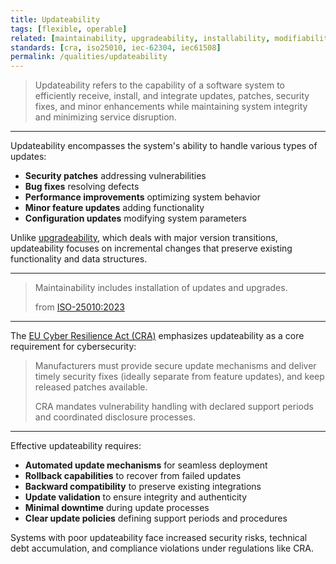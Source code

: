 ```yaml
---
title: Updateability
tags: [flexible, operable]
related: [maintainability, upgradeability, installability, modifiability, flexibility, portability, configurability, securability, patchability]
standards: [cra, iso25010, iec-62304, iec61508]
permalink: /qualities/updateability
---
```


> Updateability refers to the capability of a software system to efficiently receive, install, and integrate updates, patches, security fixes, and minor enhancements while maintaining system integrity and minimizing service disruption.

<hr class="with-no-margin"/>

Updateability encompasses the system's ability to handle various types of updates:
- **Security patches** addressing vulnerabilities
- **Bug fixes** resolving defects
- **Performance improvements** optimizing system behavior
- **Minor feature updates** adding functionality
- **Configuration updates** modifying system parameters

Unlike [upgradeability](/qualities/upgradeability), which deals with major version transitions, updateability focuses on incremental changes that preserve existing functionality and data structures.

<hr class="with-no-margin"/>

> Maintainability includes installation of updates and upgrades.
>
> from [ISO-25010:2023](/references/#iso-25010-2023)

<hr class="with-no-margin"/>

The [EU Cyber Resilience Act (CRA)](/standards/cra) emphasizes updateability as a core requirement for cybersecurity:

> Manufacturers must provide secure update mechanisms and deliver timely security fixes (ideally separate from feature updates), and keep released patches available.
>
> CRA mandates vulnerability handling with declared support periods and coordinated disclosure processes.

<hr class="with-no-margin"/>

Effective updateability requires:
- **Automated update mechanisms** for seamless deployment
- **Rollback capabilities** to recover from failed updates
- **Backward compatibility** to preserve existing integrations
- **Update validation** to ensure integrity and authenticity
- **Minimal downtime** during update processes
- **Clear update policies** defining support periods and procedures

Systems with poor updateability face increased security risks, technical debt accumulation, and compliance violations under regulations like CRA.
